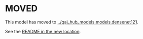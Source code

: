 
# MOVED
This model has moved to [../qai_hub_models.models.densenet121](../densenet121).

See the [README in the new location](../densenet121/README.md).
